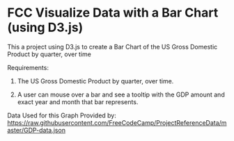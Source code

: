 # FCC Visualize Data with a Bar Chart (using D3.js)

This a project using D3.js to create a Bar Chart of the US Gross Domestic Product by quarter, over time

Requirements:

1. The US Gross Domestic Product by quarter, over time.

2. A user can mouse over a bar and see a tooltip with the GDP amount and exact year and month that bar represents.

Data Used for this Graph Provided by: https://raw.githubusercontent.com/FreeCodeCamp/ProjectReferenceData/master/GDP-data.json